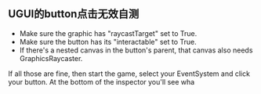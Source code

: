 ## UGUI的button点击无效自测
- Make sure the graphic has "raycastTarget" set to True.
- Make sure the button has its "interactable" set to True.
- If there's a nested canvas in the button's parent, that canvas also needs GraphicsRaycaster.

If all those are fine, then start the game, select your EventSystem and click your button. At the bottom of the inspector you'll see wha
